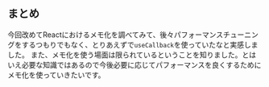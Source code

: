 ## まとめ

今回改めてReactにおけるメモ化を調べてみて、後々パフォーマンスチューニングをするつもりでもなく、とりあえずで`useCallback`を使っていたなと実感しました。
また、メモ化を使う場面は限られているということを知りました。とはいえ必要な知識ではあるので今後必要に応じてパフォーマンスを良くするためにメモ化を使っていきたいです。
